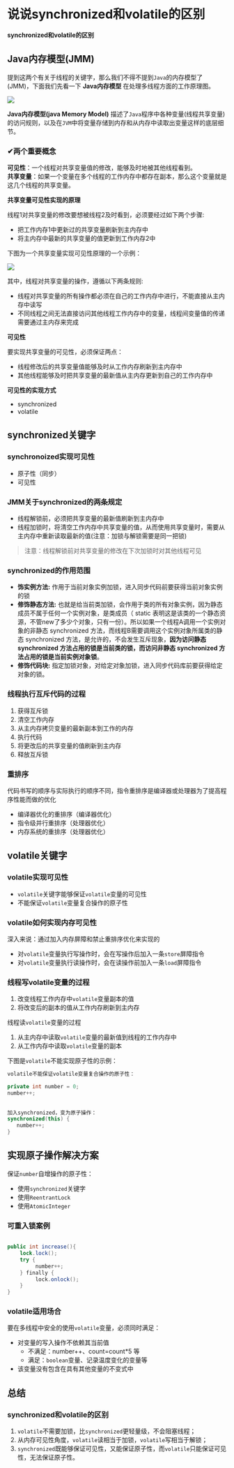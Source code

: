 # 说说synchronized和volatile的区别
**synchronized和volatile的区别**

Java内存模型(JMM)
-------------

提到这两个有关于线程的关键字，那么我们不得不提到`Java`的内存模型了(JMM)，下面我们先看一下 **Java内存模型** 在处理多线程方面的工作原理图。

![](https://p6-juejin.byteimg.com/tos-cn-i-k3u1fbpfcp/688335a2cb764bca973782cf8d8cf5b6~tplv-k3u1fbpfcp-zoom-in-crop-mark:1512:0:0:0.awebp?)

**Java内存模型(java Memory Model)** 描述了`Java`程序中各种变量(线程共享变量)的访问规则，以及在`JVM`中将变量存储到内存和从内存中读取出变量这样的底层细节。

### ✔两个重要概念

**可见性**：一个线程对共享变量值的修改，能够及时地被其他线程看到。  
**共享变量**：如果一个变量在多个线程的工作内存中都存在副本，那么这个变量就是这几个线程的共享变量。

**共享变量可见性实现的原理**

线程1对共享变量的修改要想被线程2及时看到，必须要经过如下两个步骤:

*   把工作内存1中更新过的共享变量刷新到主内存中
*   将主内存中最新的共享变量的值更新到工作内存2中

下图为一个共享变量实现可见性原理的一个示例：

![](https://p6-juejin.byteimg.com/tos-cn-i-k3u1fbpfcp/fad1562f62e04918965f99b7a2767e9e~tplv-k3u1fbpfcp-zoom-in-crop-mark:1512:0:0:0.awebp?)

其中，线程对共享变量的操作，遵循以下两条规则:

*   线程对共享变量的所有操作都必须在自己的工作内存中进行，不能直接从主内存中读写
*   不同线程之间无法直接访问其他线程工作内存中的变量，线程间变量值的传递需要通过主内存来完成

**可见性**

要实现共享变量的可见性，必须保证两点：

*   线程修改后的共享变量值能够及时从工作内存刷新到主内存中
*   其他线程能够及时把共享变量的最新值从主内存更新到自己的工作内存中

**可见性的实现方式**

*   synchronized
*   volatile

synchronized关键字
---------------

### synchronoized实现可见性

*   原子性（同步）
*   可见性

### JMM关于synchronized的两条规定

*   线程解锁前，必须把共享变量的最新值刷新到主内存中
*   线程加锁时，将清空工作内存中共享变量的值，从而使用共享变量时，需要从主内存中重新读取最新的值(注意：加锁与解锁需要是同一把锁)

> 注意：线程解锁前对共享变量的修改在下次加锁时对其他线程可见

### synchronized的作用范围

*   **饰实例方法:** 作用于当前对象实例加锁，进入同步代码前要获得当前对象实例的锁
*   **修饰静态方法:** 也就是给当前类加锁，会作用于类的所有对象实例，因为静态成员不属于任何一个实例对象，是类成员（ static 表明这是该类的一个静态资源，不管new了多少个对象，只有一份）。所以如果一个线程A调用一个实例对象的非静态 synchronized 方法，而线程B需要调用这个实例对象所属类的静态 synchronized 方法，是允许的，不会发生互斥现象，**因为访问静态 synchronized 方法占用的锁是当前类的锁，而访问非静态 synchronized 方法占用的锁是当前实例对象锁**。
*   **修饰代码块:** 指定加锁对象，对给定对象加锁，进入同步代码库前要获得给定对象的锁。

### 线程执行互斥代码的过程

1.  获得互斥锁
2.  清空工作内存
3.  从主内存拷贝变量的最新副本到工作的内存
4.  执行代码
5.  将更改后的共享变量的值刷新到主内存
6.  释放互斥锁

### 重排序

代码书写的顺序与实际执行的顺序不同，指令重排序是编译器或处理器为了提高程序性能而做的优化

*   编译器优化的重排序（编译器优化）
*   指令级并行重排序（处理器优化）
*   内存系统的重排序（处理器优化）

volatile关键字
-----------

### volatile实现可见性

*   `volatile`关键字能够保证`volatile`变量的可见性
*   不能保证`volatile`变量复合操作的原子性

### volatile如何实现内存可见性

深入来说：通过加入内存屏障和禁止重排序优化来实现的

*   对`volatile`变量执行写操作时，会在写操作后加入一条`store`屏障指令
*   对`volatile`变量执行读操作时，会在读操作前加入一条`load`屏障指令

### 线程写volatile变量的过程

1.  改变线程工作内存中`volatile`变量副本的值
2.  将改变后的副本的值从工作内存刷新到主内存

线程读`volatile`变量的过程

1.  从主内存中读取`volatile`变量的最新值到线程的工作内存中
2.  从工作内存中读取`volatile`变量的副本

下图是`volatile`不能实现原子性的示例：

```java
volatile不能保证volatile变量复合操作的原子性：

private int number = 0;                                    
number++; 
  
  
加入synchronized，变为原子操作：
synchronized(this) {
   number++;
}

```

实现原子操作解决方案
----------

保证`number`自增操作的原子性：

*   使用`synchronized`关键字
*   使用`ReentrantLock`
*   使用`AtomicInteger`

### 可重入锁案例

```csharp

public int increase(){
    lock.lock();
    try {
         number++;
    } finally {
         lock.onlock();
    }
}

```

### volatile适用场合

要在多线程中安全的使用`volatile`变量，必须同时满足：

*   对变量的写入操作不依赖其当前值
    *   不满足：number++、count=count*5 等
    *   满足：`boolean`变量、记录温度变化的变量等
*   该变量没有包含在具有其他变量的不变式中

总结
--

### synchronized和volatile的区别

1.  `volatile`不需要加锁，比`synchronized`更轻量级，不会阻塞线程；
2.  从内存可见性角度，`volatile`读相当于加锁，`volatile`写相当于解锁；
3.  `synchronized`既能够保证可见性，又能保证原子性，而`volatile`只能保证可见性，无法保证原子性。